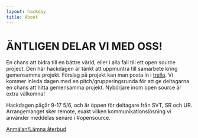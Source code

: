 ```yaml
---
layout: hackday
title: About
---
```


# ÄNTLIGEN DELAR VI MED OSS!

En chans att bidra till en bättre värld, eller i alla fall till ett open source project. Den här hackdagen är tänkt att uppmuntra till samarbete kring gemensamma projekt. Förslag på projekt kan man posta in i [trello](https://trello.com/b/LYGqGsUm/open-source-hackdag-fre-5-6). Vi kommer inleda dagen med en pitch/grupperingsrunda för att ge deltagarna en chans att hitta gemensamma projekt. Nybörjare inom open source är extra välkomna!

Hackdagen pågår 9-17 5/6, och är öppen för deltagare från SVT, SR och UR. Arrangemanget sker remote, exakt vilken kommunikationslösning vi använder meddelas senare i #opensource.

[Anmälan/Lämna återbud](https://docs.google.com/forms/d/e/1FAIpQLSccf5s9abfMvYuoOyiZAzv5nVPID7a8-4pn9gPfADNRCA4KRA/viewform)

